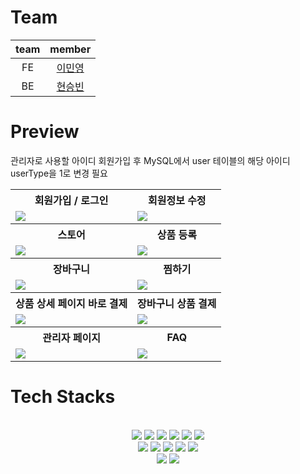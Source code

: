 # Team

team|member
:---:|:---:
FE|[이민영](https://github.com/ming023)
BE|[현승빈](https://github.com/45183)



# Preview

관리자로 사용할 아이디 회원가입 후 MySQL에서 user 테이블의 해당 아이디 userType을 1로 변경 필요

<html>
<table>
  <tr>
    <th>
      회원가입 / 로그인
    </th>
    <th>
      회원정보 수정
    </th>
  </tr>
  <tr>
    <td>
      <img src="https://github.com/hyun45/backup/assets/159392652/66520c10-1f65-466f-b370-3b9ef68d4637" />
    </td>
    <td>
      <img src="https://github.com/hyun45/backup/assets/159392652/bf7c47ee-75c7-494b-851c-5834c73b9f2d" />
    </td>
   </tr> 
  <tr>
    <th>
      스토어
    </th>
    <th>
      상품 등록
    </th>
  </tr>
  <tr>
    <td>
      <img src="https://github.com/hyun45/backup/assets/159392652/fbf059ec-a5e3-4896-855c-42bdc019a6f4" />
    </td>
    <td>
      <img src="https://github.com/hyun45/backup/assets/159392652/1000f860-1e1f-46ad-8a2e-97ab7c96cb89" />
    </td>
   </tr>
  <tr>
    <th>
      장바구니
    </th>
    <th>
      찜하기
    </th>
  </tr>
  <tr>
    <td>
      <img src="https://github.com/hyun45/backup/assets/159392652/493ba819-6698-4e39-9a22-625547fb19a8" />
    </td>
    <td>
      <img src="https://github.com/hyun45/backup/assets/159392652/25f59ddb-2665-42b8-b25d-bbddbda34a2d" />
    </td>
   </tr>
   <tr>
    <th>
      상품 상세 페이지 바로 결제
    </th>
    <th>
      장바구니 상품 결제
    </th>
  </tr>
  <tr>
    <td>
      <img src="https://github.com/hyun45/backup/assets/159392652/0d4f2487-35fa-4480-8304-0a3455918221" />
    </td>
    <td>
      <img src="https://github.com/hyun45/backup/assets/159392652/3dc93f3f-da7d-41e7-b396-cd7c16e8903d" />
    </td>
    <tr>
    <th>
      관리자 페이지
    </th>
    <th>
      FAQ
    </th>
  </tr>
  <tr>
    <td>
      <img src="https://github.com/hyun45/backup/assets/159392652/ac6a95c4-7542-4efc-8747-cf5aa427ea30" />
    </td>
    <td>
      <img src="https://github.com/hyun45/backup/assets/159392652/67f4c6b0-391c-4755-a2a6-4fb3a81bfa34" />
    </td>
   </tr> 
</table>

# Tech Stacks
 <br>
    <div style="margin: 0 auto; text-align: center;" align= "center">
        <img src="https://img.shields.io/badge/HTML5-E34F26?style=for-the-badge&logo=HTML5&logoColor=white">
        <img src="https://img.shields.io/badge/Javascript-F7DF1E?style=for-the-badge&logo=Javascript&logoColor=white">
        <img src="https://img.shields.io/badge/CSS3-1572B6?style=for-the-badge&logo=CSS3&logoColor=white">
        <img src="https://img.shields.io/badge/React-61DAFB?style=for-the-badge&logo=React&logoColor=white">
        <img src="https://img.shields.io/badge/nodejs-339933?style=for-the-badge&logo=nodedotjs&logoColor=white">
        <img src="https://img.shields.io/badge/mysql-4479A1?style=for-the-badge&logo=mysql&logoColor=white"></br> 
        <img src="https://img.shields.io/badge/visualstudio-5C2D91?style=for-the-badge&logo=visualstudio&logoColor=white">
        <img src="https://img.shields.io/badge/Figma-F24E1E?style=for-the-badge&logo=Figma&logoColor=white">
        <img src="https://img.shields.io/badge/Notion-000000?style=for-the-badge&logo=Notion&logoColor=white">
        <img src="https://img.shields.io/badge/Github-181717?style=for-the-badge&logo=Github&logoColor=white">
        <img src="https://img.shields.io/badge/Git-F05032?style=for-the-badge&logo=Git&logoColor=white"></br> 
        <img src="https://img.shields.io/badge/Prettier-F7B93E?style=for-the-badge&logo=Prettier&logoColor=white">
        <img src="https://img.shields.io/badge/Eslint-4B32C3?style=for-the-badge&logo=Eslint&logoColor=white">
    </div>

</html>


